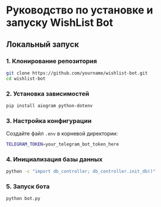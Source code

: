 # Руководство по установке и запуску WishList Bot

## Локальный запуск

### 1. Клонирование репозитория
```bash
git clone https://github.com/yourname/wishlist-bot.git
cd wishlist-bot
```

### 2. Установка зависимостей
```bash
pip install aiogram python-dotenv
```

### 3. Настройка конфигурации
Создайте файл `.env` в корневой директории:
```bash
TELEGRAM_TOKEN=your_telegram_bot_token_here
```

### 4. Инициализация базы данных
```bash
python -c "import db_controller; db_controller.init_db()"
```

### 5. Запуск бота
```bash
python bot.py
```
